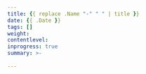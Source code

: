 ```yaml
---
title: {{ replace .Name "-" " " | title }}
date: {{ .Date }}
tags: []
weight: 
contentlevel: 
inprogress: true
summary: >-
   
---
```


